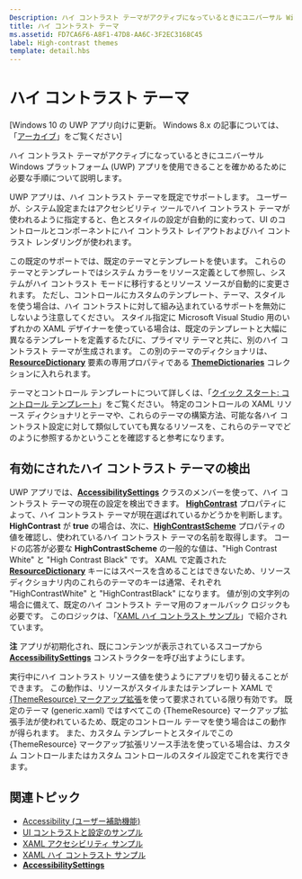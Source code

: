 ```yaml
---
Description: ハイ コントラスト テーマがアクティブになっているときにユニバーサル Windows プラットフォーム (UWP) アプリを使用できることを確かめるために必要な手順について説明します。
title: ハイ コントラスト テーマ
ms.assetid: FD7CA6F6-A8F1-47D8-AA6C-3F2EC3168C45
label: High-contrast themes
template: detail.hbs
---
```


ハイ コントラスト テーマ
=============================================================================

\[Windows 10 の UWP アプリ向けに更新。 Windows 8.x の記事については、「[アーカイブ](http://go.microsoft.com/fwlink/p/?linkid=619132)」をご覧ください\]


ハイ コントラスト テーマがアクティブになっているときにユニバーサル Windows プラットフォーム (UWP) アプリを使用できることを確かめるために必要な手順について説明します。

UWP アプリは、ハイ コントラスト テーマを既定でサポートします。 ユーザーが、システム設定またはアクセシビリティ ツールでハイ コントラスト テーマが使われるように指定すると、色とスタイルの設定が自動的に変わって、UI のコントロールとコンポーネントにハイ コントラスト レイアウトおよびハイ コントラスト レンダリングが使われます。

この既定のサポートでは、既定のテーマとテンプレートを使います。 これらのテーマとテンプレートではシステム カラーをリソース定義として参照し、システムがハイ コントラスト モードに移行するとリソース ソースが自動的に変更されます。 ただし、コントロールにカスタムのテンプレート、テーマ、スタイルを使う場合は、ハイ コントラストに対して組み込まれているサポートを無効にしないよう注意してください。 スタイル指定に Microsoft Visual Studio 用のいずれかの XAML デザイナーを使っている場合は、既定のテンプレートと大幅に異なるテンプレートを定義するたびに、プライマリ テーマと共に、別のハイ コントラスト テーマが生成されます。 この別のテーマのディクショナリは、[**ResourceDictionary**](https://msdn.microsoft.com/library/windows/apps/BR208794) 要素の専用プロパティである [**ThemeDictionaries**](https://msdn.microsoft.com/library/windows/apps/BR208807) コレクションに入れられます。

テーマとコントロール テンプレートについて詳しくは、「[クイック スタート: コントロール テンプレート](https://msdn.microsoft.com/library/windows/apps/xaml/Hh465374)」をご覧ください。 特定のコントロールの XAML リソース ディクショナリとテーマや、これらのテーマの構築方法、可能な各ハイ コントラスト設定に対して類似していても異なるリソースを、これらのテーマでどのように参照するかということを確認すると参考になります。

<span id="Detecting_when_a_high-contrast_theme_is_enabled"></span><span id="detecting_when_a_high-contrast_theme_is_enabled"></span><span id="DETECTING_WHEN_A_HIGH-CONTRAST_THEME_IS_ENABLED"></span>有効にされたハイ コントラスト テーマの検出
-----------------------------------------------------------------------------------------------------------------------------------------------------------------------------------------------------------------------------------------------------

UWP アプリでは、[**AccessibilitySettings**](https://msdn.microsoft.com/library/windows/apps/BR242237) クラスのメンバーを使って、ハイ コントラスト テーマの現在の設定を検出できます。 [
            **HighContrast**](https://msdn.microsoft.com/library/windows/apps/BR242237_highcontrast) プロパティによって、ハイ コントラスト テーマが現在選ばれているかどうかを判断します。 **HighContrast** が **true** の場合は、次に、[**HighContrastScheme**](https://msdn.microsoft.com/library/windows/apps/BR242237_highcontrastscheme) プロパティの値を確認し、使われているハイ コントラスト テーマの名前を取得します。 コードの応答が必要な **HighContrastScheme** の一般的な値は、"High Contrast White" と "High Contrast Black" です。 XAML で定義された [**ResourceDictionary**](https://msdn.microsoft.com/library/windows/apps/BR208794) キーにはスペースを含めることはできないため、リソース ディクショナリ内のこれらのテーマのキーは通常、それぞれ "HighContrastWhite" と "HighContrastBlack" になります。 値が別の文字列の場合に備えて、既定のハイ コントラスト テーマ用のフォールバック ロジックも必要です。 このロジックは、「[XAML ハイ コントラスト サンプル](http://go.microsoft.com/fwlink/p/?linkid=254993)」で紹介されています。

**注**  アプリが初期化され、既にコンテンツが表示されているスコープから [**AccessibilitySettings**](https://msdn.microsoft.com/library/windows/apps/BR242237) コンストラクターを呼び出すようにします。

 

実行中にハイ コントラスト リソース値を使うようにアプリを切り替えることができます。 この動作は、リソースがスタイルまたはテンプレート XAML で [{ThemeResource} マークアップ拡張](https://msdn.microsoft.com/library/windows/apps/Mt185591)を使って要求されている限り有効です。 既定のテーマ (generic.xaml) ではすべてこの {ThemeResource} マークアップ拡張手法が使われているため、既定のコントロール テーマを使う場合はこの動作が得られます。 また、カスタム テンプレートとスタイルでこの {ThemeResource} マークアップ拡張リソース手法を使っている場合は、カスタム コントロールまたはカスタム コントロールのスタイル設定でこれを実行できます。

<span id="related_topics"></span>関連トピック
-----------------------------------------------

* [Accessibility (ユーザー補助機能)](accessibility.md)
* [UI コントラストと設定のサンプル](http://go.microsoft.com/fwlink/p/?linkid=231539)
* [XAML アクセシビリティ サンプル](http://go.microsoft.com/fwlink/p/?linkid=238570)
* [XAML ハイ コントラスト サンプル](http://go.microsoft.com/fwlink/p/?linkid=254993)
* [**AccessibilitySettings**](https://msdn.microsoft.com/library/windows/apps/BR242237)
 

 





<!--HONumber=Mar16_HO3-->


